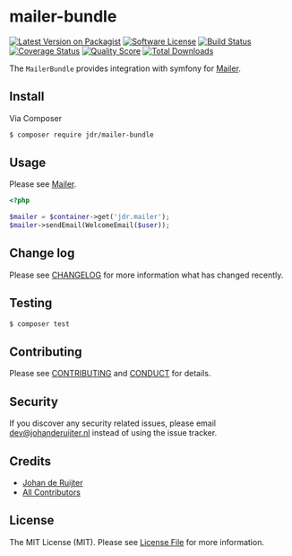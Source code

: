 # mailer-bundle

[![Latest Version on Packagist][ico-version]][link-packagist]
[![Software License][ico-license]](LICENSE.md)
[![Build Status][ico-travis]][link-travis]
[![Coverage Status][ico-scrutinizer]][link-scrutinizer]
[![Quality Score][ico-code-quality]][link-code-quality]
[![Total Downloads][ico-downloads]][link-downloads]

The `MailerBundle` provides integration with symfony for [Mailer][link-mailer].

## Install

Via Composer

``` bash
$ composer require jdr/mailer-bundle
```

## Usage

Please see [Mailer][link-mailer].

``` php
<?php

$mailer = $container->get('jdr.mailer');
$mailer->sendEmail(WelcomeEmail($user));

```

## Change log

Please see [CHANGELOG](CHANGELOG.md) for more information what has changed recently.

## Testing

``` bash
$ composer test
```

## Contributing

Please see [CONTRIBUTING](CONTRIBUTING.md) and [CONDUCT](CONDUCT.md) for details.

## Security

If you discover any security related issues, please email dev@johanderuijter.nl instead of using the issue tracker.

## Credits

- [Johan de Ruijter][link-author]
- [All Contributors][link-contributors]

## License

The MIT License (MIT). Please see [License File](LICENSE.md) for more information.

[ico-version]: https://img.shields.io/packagist/v/jdr/mailer-bundle.svg?style=flat-square
[ico-license]: https://img.shields.io/badge/license-MIT-brightgreen.svg?style=flat-square
[ico-travis]: https://img.shields.io/travis/jdr/mailer-bundle/master.svg?style=flat-square
[ico-scrutinizer]: https://img.shields.io/scrutinizer/coverage/g/jdr/mailer-bundle.svg?style=flat-square
[ico-code-quality]: https://img.shields.io/scrutinizer/g/jdr/mailer-bundle.svg?style=flat-square
[ico-downloads]: https://img.shields.io/packagist/dt/jdr/mailer-bundle.svg?style=flat-square

[link-packagist]: https://packagist.org/packages/jdr/mailer-bundle
[link-travis]: https://travis-ci.org/jdr/mailer-bundle
[link-scrutinizer]: https://scrutinizer-ci.com/g/jdr/mailer-bundle/code-structure
[link-code-quality]: https://scrutinizer-ci.com/g/jdr/mailer-bundle
[link-downloads]: https://packagist.org/packages/jdr/mailer-bundle
[link-author]: https://github.com/johanderuijter
[link-contributors]: ../../contributors

[link-mailer]: https://github.com/johanderuijter/mailer
